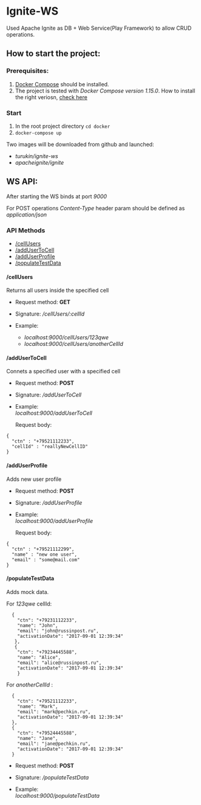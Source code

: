 # Ignite-WS

Used Apache Ignite as DB + Web Service(Play Framework) to allow CRUD operations.

## How to start the project:

### Prerequisites:
1. [Docker Compose](https://docs.docker.com/compose/overview/) should be installed.
1. The project is tested with _Docker Compose version 1.15.0_. How to install the right veriosn, [check here](https://docs.docker.com/compose/install/)

### Start
1. In the root project directory ```cd docker```
1. ```docker-compose up```

Two images will be downloaded from github and launched:
* _turukin/ignite-ws_ 
* _apacheignite/ignite_

## WS API:
After starting the WS binds at port _9000_

For POST operations _Content-Type_ header param should be defined as _application/json_

### API Methods

* [/cellUsers](Page#/cellUsers) 
* [/addUserToCell](Page#/addUserToCell) 
* [/addUserProfile](Page#/addUserProfile) 
* [/populateTestData](Page#/populateTestData) 

 #### /cellUsers
 Returns all users inside the specified cell
 
 * Request method: **GET**
 * Signature: _/cellUsers/:cellId_
 
 * Example:  
    * _localhost:9000/cellUsers/123qwe_
    * _localhost:9000/cellUsers/anotherCellId_
 
 #### /addUserToCell
 Connets a specified user with a specified cell
 
 * Request method: **POST**
 * Signature: _/addUserToCell_
 
 * Example:  
     _localhost:9000/addUserToCell_
     
     Request body:
``` 
{
  "ctn" : "+79521112233",
  "cellId" : "reallyNewCellID"
}
```
  
 #### /addUserProfile
 Adds new user profile
 
 * Request method: **POST**
 * Signature: _/addUserProfile_
 
 * Example:  
     _localhost:9000/addUserProfile_
     
     Request body:
```
{
  "ctn" : "+79521112299",
  "name" : "new one user",
  "email" : "some@mail.com"
}
```
  
 
 #### /populateTestData 
  Adds mock data.
  
  For _123qwe_ cellId:
```
  {
    "ctn": "+79231112233",
    "name": "John",
    "email": "john@russinpost.ru",
    "activationDate": "2017-09-01 12:39:34"
   },
   {
    "ctn": "+79234445588",
    "name": "Alice",
    "email": "alice@russinpost.ru",
    "activationDate": "2017-09-01 12:39:34"
    }
```
  
  For _anotherCellId_ :
``` 
  {
    "ctn": "+79521112233",
    "name": "Mark",
    "email": "mark@pechkin.ru",
    "activationDate": "2017-09-01 12:39:34"
  },
  {
    "ctn": "+79524445588",
    "name": "Jane",
    "email": "jane@pechkin.ru",
    "activationDate": "2017-09-01 12:39:34"
  }
```
 
 * Request method: **POST**
 * Signature: _/populateTestData_
 
 * Example:  
     _localhost:9000/populateTestData_
